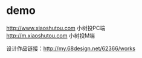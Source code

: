 ﻿# demo
<a href="http://www.xiaoshutou.com" target="_blank">http://www.xiaoshutou.com</a>  小树投PC端<br />
<a href="http://m.xiaoshutou.com" target="_blank">http://m.xiaoshutou.com</a>    小树投M端<br />


设计作品链接：<a href="http://m.xiaoshutou.com" target="_blank">http://my.68design.net/62366/works</a>